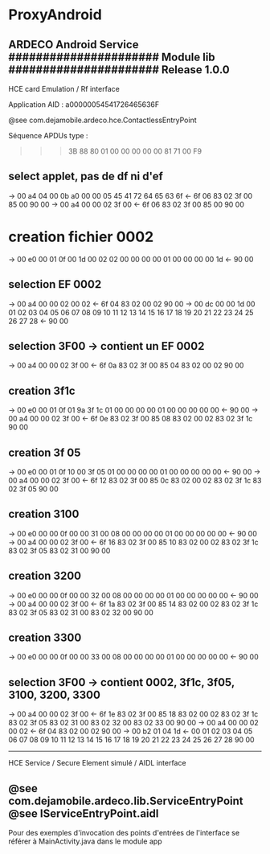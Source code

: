 # ProxyAndroid
ARDECO Android Service
######################
Module lib
######################
Release 1.0.0
---------------------------------
HCE card Emulation / Rf interface

Application AID : a00000054541726465636F

@see com.dejamobile.ardeco.hce.ContactlessEntryPoint

Séquence APDUs type :

>>> 3B 88 80 01 00 00 00 00 00 81 71 00 F9
## select applet, pas de df ni d'ef
-> 00 a4 04 00 0b a0 00 00 05 45 41 72 64 65 63 6f
<- 6f 06 83 02 3f 00 85 00  90 00
-> 00 a4 00 00 02 3f 00
<- 6f 06 83 02 3f 00 85 00  90 00
# creation fichier 0002
-> 00 e0 00 01 0f 00 1d 00 02 02 00 00 00 00 01 00 00 00 00 1d
<-   90 00
## selection EF 0002
-> 00 a4 00 00 02 00 02
<- 6f 04 83 02 00 02  90 00
-> 00 dc 00 00 1d 00 01 02 03 04 05 06 07 08 09 10 11 12 13 14 15 16 17 18 19 20 21 22 23 24 25 26 27 28
<-   90 00
## selection 3F00 -> contient un EF 0002
-> 00 a4 00 00 02 3f 00
<- 6f 0a 83 02 3f 00 85 04 83 02 00 02  90 00
## creation 3f1c
-> 00 e0 00 01 0f 01 9a 3f 1c 01 00 00 00 00 01 00 00 00 00 00
<-   90 00
-> 00 a4 00 00 02 3f 00
<- 6f 0e 83 02 3f 00 85 08 83 02 00 02 83 02 3f 1c  90 00
## creation 3f 05
-> 00 e0 00 01 0f 10 00 3f 05 01 00 00 00 00 01 00 00 00 00 00
<-   90 00
-> 00 a4 00 00 02 3f 00
<- 6f 12 83 02 3f 00 85 0c 83 02 00 02 83 02 3f 1c 83 02 3f 05  90 00
## creation 3100
-> 00 e0 00 00 0f 00 00 31 00 08 00 00 00 00 01 00 00 00 00 00
<-   90 00
-> 00 a4 00 00 02 3f 00
<- 6f 16 83 02 3f 00 85 10 83 02 00 02 83 02 3f 1c 83 02 3f 05 83 02 31 00  90 00
## creation 3200
-> 00 e0 00 00 0f 00 00 32 00 08 00 00 00 00 01 00 00 00 00 00
<-   90 00
-> 00 a4 00 00 02 3f 00
<- 6f 1a 83 02 3f 00 85 14 83 02 00 02 83 02 3f 1c 83 02 3f 05 83 02 31 00 83 02 32 00  90 00
## creation 3300
-> 00 e0 00 00 0f 00 00 33 00 08 00 00 00 00 01 00 00 00 00 00
<-   90 00
## selection 3F00  -> contient 0002, 3f1c, 3f05, 3100, 3200, 3300
-> 00 a4 00 00 02 3f 00
<- 6f 1e 83 02 3f 00 85 18 83 02 00 02 83 02 3f 1c 83 02 3f 05 83 02 31 00 83 02 32 00 83 02 33 00  90 00
-> 00 a4 00 00 02 00 02
<- 6f 04 83 02 00 02  90 00
-> 00 b2 01 04 1d
<- 00 01 02 03 04 05 06 07 08 09 10 11 12 13 14 15 16 17 18 19 20 21 22 23 24 25 26 27 28  90 00


------------------------------------------------------
HCE Service / Secure Element simulé / AIDL interface

@see com.dejamobile.ardeco.lib.ServiceEntryPoint
@see IServiceEntryPoint.aidl
------------------------------------------------------
Pour des exemples d'invocation des points d'entrées de l'interface se référer à MainActivity.java
dans le module app



